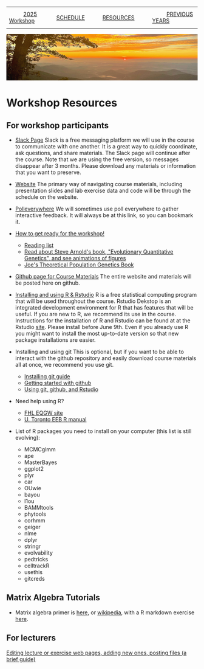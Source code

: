
|        |        |        |    |
|--------|---------------------------------------------|--------------------|------------------------------------------|
| &nbsp;&nbsp;&nbsp;&nbsp;&nbsp;&nbsp;&nbsp;&nbsp;&nbsp; [2025 Workshop](/index.html) &nbsp;&nbsp;&nbsp;&nbsp;&nbsp;&nbsp;&nbsp;&nbsp;&nbsp; | &nbsp;&nbsp;&nbsp;&nbsp;&nbsp;&nbsp;&nbsp;&nbsp;&nbsp;&nbsp;&nbsp;&nbsp; [SCHEDULE](/2025/schedule.html) &nbsp;&nbsp;&nbsp;&nbsp;&nbsp;&nbsp;&nbsp;&nbsp;&nbsp; | &nbsp;&nbsp;&nbsp;&nbsp;&nbsp;&nbsp;&nbsp;&nbsp;&nbsp;&nbsp;&nbsp;&nbsp; [RESOURCES](/2025/resources.html) &nbsp;&nbsp;&nbsp;&nbsp;&nbsp;&nbsp;&nbsp;&nbsp;&nbsp; | &nbsp;&nbsp;&nbsp;&nbsp;&nbsp;&nbsp;&nbsp;&nbsp;&nbsp; [PREVIOUS YEARS](2025/previous.html) &nbsp;&nbsp;&nbsp;&nbsp;&nbsp;&nbsp; |


<div align="left">
<img src="../media/SWVirginiaMtns.jpg" alt="[Southwest Virignia Mountains]">
</div>


# Workshop Resources #


## For workshop participants ##

* [Slack Page](https://eqgw2025mlbs.slack.com)
Slack is a free messaging platform we will use in the course to communicate with
one another. It is a great way to quickly coordinate, ask questions, and share 
materials. The Slack page will continue after the course. Note that we are using
the free version, so messages disappear after 3 months. Please download any 
materials or information that you want to preserve. 

* [Website](https://eqgw.github.io)
The primary way of navigating course materials, including presentation slides and
lab exercise data and code will be through the schedule on the website. 

* [Polleverywhere](https://pollev.com/josefuyeda941) 
We will sometimes use poll everywhere to gather interactive feedback. It will 
always be at this link, so you can bookmark it. 

* [How to get ready for the workshop!](/2025/howtogetready.html)
  * [Reading list](/2025/readinglist.html)
  * [Read about Steve Arnold's book, "Evolutionary Quantitative Genetics", and see animations of figures](https://phenotypicevolution.com/)
  * [Joe's Theoretical Population Genetics Book](https://felsenst.github.io/pgbook/pgbook.pdf)
  
* [Github page for Course Materials](https://github.com/eqgw/eqgw.github.io)
The entire website and materials will be posted here on github. 

* [Installing and using R & Rstudio](https://posit.co/download/rstudio-desktop/)
R is a free statistical computing program that will be used throughout the course. 
Rstudio Dekstop is an integrated development environment for R that has features
that will be useful. If you are new to R, we recommend its use in the course. 
Instructions for the installation of R and Rstudio can be found at at the Rstudio 
[site](https://posit.co/download/rstudio-desktop/). Please install before June 9th.  Even if you already use R you might 
want to install the most up-to-date version so that new package installations are 
easier.

* Installing and using git
This is optional, but if you want to be able to interact with the github repository
and easily download course materials all at once, we recommend you use git. 
  - [Installing git guide](https://github.com/git-guides/install-git)
  - [Getting started with github](https://docs.github.com/en/get-started/onboarding/getting-started-with-your-github-account)
  - [Using git, github, and Rstudio](https://jennybc.github.io/2014-05-12-ubc/ubc-r/session03_git.html)

* Need help using R?
  - [FHL EQGW site](http://sites.uw.edu/fhleqg/2017/05/15/need-help-using-r/)
  - [U. Toronto EEB R manual](https://rman.eeb.utoronto.ca/)
  

* List of R packages you need to install on your computer (this list is still evolving):
  * MCMCglmm
  * ape
  * MasterBayes
  * ggplot2
  * plyr
  * car
  * OUwie
  * bayou
  * l1ou
  * BAMMtools
  * phytools
  * corhmm
  * geiger
  * nlme
  * dplyr
  * stringr
  * evolvability
  * pedtricks
  * celltrackR
  * usethis
  * gitcreds

## Matrix Algebra Tutorials

* Matrix algebra primer is [here](/2025/otherresources/Appendix1.pdf), or [wikipedia](https://en.wikipedia.org/wiki/Matrix_(mathematics)), with a R
markdown exercise [here](/2025/otherresources/Matrix_algebra_session_rev2.Rmd).

## For lecturers ##

[Editing lecture or exercise web pages, adding new ones, posting files (a brief guide)](/2025/HowToForLecturers.html)
